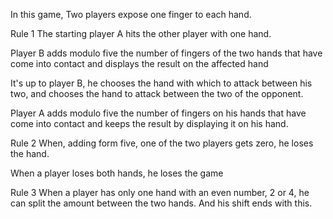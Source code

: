 In this game, Two players expose one finger to each hand.

Rule 1
The starting player A hits the other player with one hand.

Player B adds modulo five the number of fingers of the two hands that have come into contact and displays the result on the affected hand

It's up to player B, he chooses the hand with which to attack between his two, and chooses the hand to attack between the two of the opponent.

Player A adds modulo five the number of fingers on his hands that have come into contact and keeps the result by displaying it on his hand.

Rule 2
When, adding form five, one of the two players gets zero, he loses the hand.

When a player loses both hands, he loses the game

Rule 3
When a player has only one hand with an even number, 2 or 4, he can split the amount between the two hands. And his shift ends with this.
